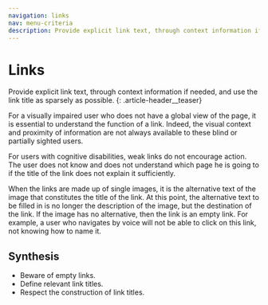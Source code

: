 ```yaml
---
navigation: links
nav: menu-criteria
description: Provide explicit link text, through context information if needed, and use the link title as sparsely as possible.
---
```


# Links

Provide explicit link text, through context information if needed, and use the link title as sparsely as possible.
{: .article-header__teaser}

For a visually impaired user who does not have a global view of the page, it is essential to understand the function of a link. Indeed, the visual context and proximity of information are not always available to these blind or partially sighted users.

For users with cognitive disabilities, weak links do not encourage action. The user does not know and does not understand which page he is going to if the title of the link does not explain it sufficiently.

When the links are made up of single images, it is the alternative text of the image that constitutes the title of the link. At this point, the alternative text to be filled in is no longer the description of the image, but the destination of the link. If the image has no alternative, then the link is an empty link. For example, a user who navigates by voice will not be able to click on this link, not knowing how to name it.

## Synthesis
* Beware of empty links.
* Define relevant link titles.
* Respect the construction of link titles.
